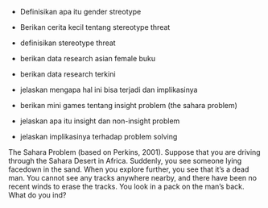 - Definisikan apa itu gender streotype
- Berikan cerita kecil tentang stereotype threat
- definisikan stereotype threat
- berikan data research asian female buku
- berikan data research terkini
- jelaskan mengapa hal ini bisa terjadi dan implikasinya

- berikan mini games tentang insight problem (the sahara problem)
- jelaskan apa itu insight dan non-insight problem
- jelaskan implikasinya terhadap problem solving


The Sahara Problem (based on Perkins, 2001). Suppose that you are
driving through the Sahara Desert in Africa. Suddenly, you see someone
lying facedown in the sand. When you explore further, you see that it’s
a dead man. You cannot see any tracks anywhere nearby, and there have
been no recent winds to erase the tracks. You look in a pack on the man’s
back. What do you ind?